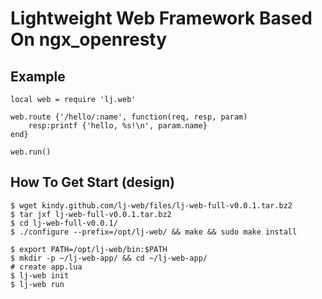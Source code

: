 # Lightweight Web Framework Based On ngx_openresty

## Example

```
local web = require 'lj.web'

web.route {'/hello/:name', function(req, resp, param)
    resp:printf {'hello, %s!\n', param.name}
end}

web.run()
```


## How To Get Start (design)

```
$ wget kindy.github.com/lj-web/files/lj-web-full-v0.0.1.tar.bz2
$ tar jxf lj-web-full-v0.0.1.tar.bz2
$ cd lj-web-full-v0.0.1/
$ ./configure --prefix=/opt/lj-web/ && make && sudo make install

$ export PATH=/opt/lj-web/bin:$PATH
$ mkdir -p ~/lj-web-app/ && cd ~/lj-web-app/
# create app.lua
$ lj-web init
$ lj-web run
```

